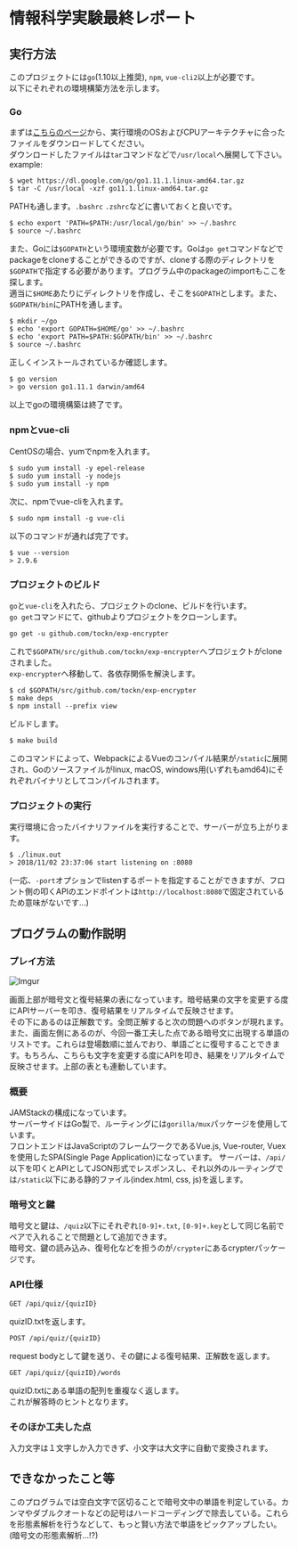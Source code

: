 # 情報科学実験最終レポート

## 実行方法

このプロジェクトには`go`(1.10以上推奨), `npm`, `vue-cli2`以上が必要です。  
以下にそれぞれの環境構築方法を示します。

### Go

まずは[こちらのページ](https://golang.org/dl/)から、実行環境のOSおよびCPUアーキテクチャに合ったファイルをダウンロードしてください。  
ダウンロードしたファイルは`tar`コマンドなどで`/usr/local`へ展開して下さい。  
example:  

```
$ wget https://dl.google.com/go/go1.11.1.linux-amd64.tar.gz
$ tar -C /usr/local -xzf go11.1.linux-amd64.tar.gz
```

PATHも通します。`.bashrc` `.zshrc`などに書いておくと良いです。  

```
$ echo export 'PATH=$PATH:/usr/local/go/bin' >> ~/.bashrc
$ source ~/.bashrc
```

また、Goには`$GOPATH`という環境変数が必要です。Goは`go get`コマンドなどでpackageをcloneすることができるのですが、cloneする際のディレクトリを`$GOPATH`で指定する必要があります。プログラム中のpackageのimportもここを探します。  
適当に`$HOME`あたりにディレクトリを作成し、そこを`$GOPATH`とします。また、`$GOPATH/bin`にPATHを通します。  

```
$ mkdir ~/go
$ echo 'export GOPATH=$HOME/go' >> ~/.bashrc
$ echo 'export PATH=$PATH:$GOPATH/bin' >> ~/.bashrc
$ source ~/.bashrc
```

正しくインストールされているか確認します。

```
$ go version
> go version go1.11.1 darwin/amd64
```

以上でgoの環境構築は終了です。

### npmとvue-cli

CentOSの場合、yumでnpmを入れます。

```
$ sudo yum install -y epel-release
$ sudo yum install -y nodejs
$ sudo yum install -y npm
```

次に、npmでvue-cliを入れます。

```
$ sudo npm install -g vue-cli
```

以下のコマンドが通れば完了です。

```
$ vue --version
> 2.9.6
```

### プロジェクトのビルド

`go`と`vue-cli`を入れたら、プロジェクトのclone、ビルドを行います。  
`go get`コマンドにて、githubよりプロジェクトをクローンします。

```
go get -u github.com/tockn/exp-encrypter
```

これで`$GOPATH/src/github.com/tockn/exp-encrypter`へプロジェクトがcloneされました。  
`exp-encrypter`へ移動して、各依存関係を解決します。

```
$ cd $GOPATH/src/github.com/tockn/exp-encrypter
$ make deps
$ npm install --prefix view
```

ビルドします。

```
$ make build
```

このコマンドによって、WebpackによるVueのコンパイル結果が`/static`に展開され、Goのソースファイルがlinux, macOS, windows用(いずれもamd64)にそれぞれバイナリとしてコンパイルされます。

### プロジェクトの実行

実行環境に合ったバイナリファイルを実行することで、サーバーが立ち上がります。  

```
$ ./linux.out
> 2018/11/02 23:37:06 start listening on :8080
```

(一応、`-port`オプションでlistenするポートを指定することができますが、フロント側の叩くAPIのエンドポイントは`http://localhost:8080`で固定されているため意味がないです...)

## プログラムの動作説明

### プレイ方法

![Imgur](https://i.imgur.com/arVIVWX.png)

画面上部が暗号文と復号結果の表になっています。暗号結果の文字を変更する度にAPIサーバーを叩き、復号結果をリアルタイムで反映させます。  
その下にあるのは正解数です。全問正解すると次の問題へのボタンが現れます。  
また、画面左側にあるのが、今回一番工夫した点である暗号文に出現する単語のリストです。これらは登場数順に並んでおり、単語ごとに復号することできます。もちろん、こちらも文字を変更する度にAPIを叩き、結果をリアルタイムで反映させます。上部の表とも連動しています。

### 概要

JAMStackの構成になっています。  
サーバーサイドはGo製で、ルーティングには`gorilla/mux`パッケージを使用しています。  
フロントエンドはJavaScriptのフレームワークであるVue.js, Vue-router, Vuexを使用したSPA(Single Page Application)になっています。
サーバーは、`/api/`以下を叩くとAPIとしてJSON形式でレスポンスし、それ以外のルーティングでは`/static`以下にある静的ファイル(index.html, css, js)を返します。  

### 暗号文と鍵

暗号文と鍵は、`/quiz`以下にそれぞれ`[0-9]+.txt`, `[0-9]+.key`として同じ名前でペアで入れることで問題として追加できます。  
暗号文、鍵の読み込み、復号化などを担うのが`/crypter`にあるcrypterパッケージです。  

### API仕様

```
GET /api/quiz/{quizID}
```
quizID.txtを返します。  

```
POST /api/quiz/{quizID}
```

request bodyとして鍵を送り、その鍵による復号結果、正解数を返します。  

```
GET /api/quiz/{quizID}/words
```

quizID.txtにある単語の配列を重複なく返します。  
これが解答時のヒントとなります。

### そのほか工夫した点

入力文字は１文字しか入力できず、小文字は大文字に自動で変換されます。

## できなかったこと等

このプログラムでは空白文字で区切ることで暗号文中の単語を判定している。カンマやダブルクオートなどの記号はハードコーディングで除去している。これらを形態素解析を行うなどして、もっと賢い方法で単語をピックアップしたい。(暗号文の形態素解析...!?)
